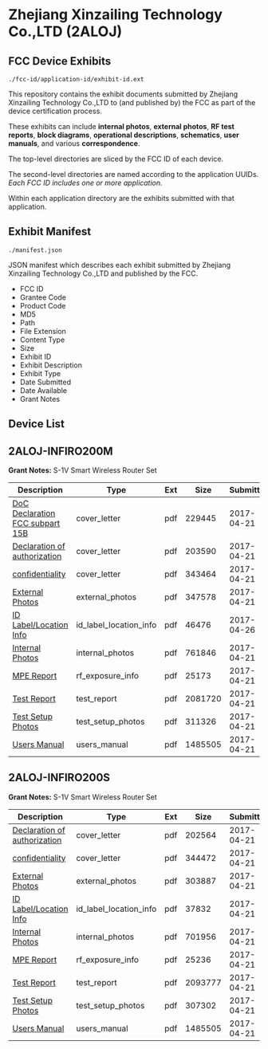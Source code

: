 # Zhejiang Xinzailing Technology Co.,LTD (2ALOJ)
## FCC Device Exhibits

```
./fcc-id/application-id/exhibit-id.ext
```

This repository contains the exhibit documents submitted by Zhejiang Xinzailing Technology Co.,LTD to (and published by) the FCC as part of the device certification process.

These exhibits can include **internal photos**, **external photos**, **RF test reports**, **block diagrams**, **operational descriptions**, **schematics**, **user manuals**, and various **correspondence**.

The top-level directories are sliced by the FCC ID of each device.

The second-level directories are named according to the application UUIDs. *Each FCC ID includes one or more application.*

Within each application directory are the exhibits submitted with that application. 

## Exhibit Manifest

```
./manifest.json
```

JSON manifest which describes each exhibit submitted by Zhejiang Xinzailing Technology Co.,LTD and published by the FCC.

- FCC ID
- Grantee Code
- Product Code
- MD5
- Path
- File Extension
- Content Type
- Size
- Exhibit ID
- Exhibit Description
- Exhibit Type
- Date Submitted
- Date Available
- Grant Notes

## Device List
## 2ALOJ-INFIRO200M
**Grant Notes:** S-1V Smart Wireless Router Set

| Description | Type | Ext | Size | Submitted | Available |
| ----------- | ---- | --- | ---- | --------- | --------- |
| [DoC Declaration FCC subpart 15B](2ALOJ-INFIRO200M/25b21b6aa0ba574e4bb83906fc21b5b6/3365759.pdf) | cover_letter | pdf | 229445 | 2017-04-21 | 2017-04-28 |
| [Declaration of authorization](2ALOJ-INFIRO200M/25b21b6aa0ba574e4bb83906fc21b5b6/3365760.pdf) | cover_letter | pdf | 203590 | 2017-04-21 | 2017-04-28 |
| [confidentiality](2ALOJ-INFIRO200M/25b21b6aa0ba574e4bb83906fc21b5b6/3365761.pdf) | cover_letter | pdf | 343464 | 2017-04-21 | 2017-04-28 |
| [External Photos](2ALOJ-INFIRO200M/25b21b6aa0ba574e4bb83906fc21b5b6/3365769.pdf) | external_photos | pdf | 347578 | 2017-04-21 | 2017-04-28 |
| [ID Label/Location Info](2ALOJ-INFIRO200M/25b21b6aa0ba574e4bb83906fc21b5b6/3371326.pdf) | id_label_location_info | pdf | 46476 | 2017-04-26 | 2017-04-28 |
| [Internal Photos](2ALOJ-INFIRO200M/25b21b6aa0ba574e4bb83906fc21b5b6/3365770.pdf) | internal_photos | pdf | 761846 | 2017-04-21 | 2017-04-28 |
| [MPE Report](2ALOJ-INFIRO200M/25b21b6aa0ba574e4bb83906fc21b5b6/3365762.pdf) | rf_exposure_info | pdf | 25173 | 2017-04-21 | 2017-04-28 |
| [Test Report](2ALOJ-INFIRO200M/25b21b6aa0ba574e4bb83906fc21b5b6/3365763.pdf) | test_report | pdf | 2081720 | 2017-04-21 | 2017-04-28 |
| [Test Setup Photos](2ALOJ-INFIRO200M/25b21b6aa0ba574e4bb83906fc21b5b6/3365771.pdf) | test_setup_photos | pdf | 311326 | 2017-04-21 | 2017-04-28 |
| [Users Manual](2ALOJ-INFIRO200M/25b21b6aa0ba574e4bb83906fc21b5b6/3365673.pdf) | users_manual | pdf | 1485505 | 2017-04-21 | 2017-04-28 |
## 2ALOJ-INFIRO200S
**Grant Notes:** S-1V Smart Wireless Router Set

| Description | Type | Ext | Size | Submitted | Available |
| ----------- | ---- | --- | ---- | --------- | --------- |
| [Declaration of authorization](2ALOJ-INFIRO200S/1211e638849d49e06162dda0cc34613a/3365662.pdf) | cover_letter | pdf | 202564 | 2017-04-21 | 2017-04-25 |
| [confidentiality](2ALOJ-INFIRO200S/1211e638849d49e06162dda0cc34613a/3365663.pdf) | cover_letter | pdf | 344472 | 2017-04-21 | 2017-04-25 |
| [External Photos](2ALOJ-INFIRO200S/1211e638849d49e06162dda0cc34613a/3365669.pdf) | external_photos | pdf | 303887 | 2017-04-21 | 2017-04-25 |
| [ID Label/Location Info](2ALOJ-INFIRO200S/1211e638849d49e06162dda0cc34613a/3365671.pdf) | id_label_location_info | pdf | 37832 | 2017-04-21 | 2017-04-25 |
| [Internal Photos](2ALOJ-INFIRO200S/1211e638849d49e06162dda0cc34613a/3365670.pdf) | internal_photos | pdf | 701956 | 2017-04-21 | 2017-04-25 |
| [MPE Report](2ALOJ-INFIRO200S/1211e638849d49e06162dda0cc34613a/3365664.pdf) | rf_exposure_info | pdf | 25236 | 2017-04-21 | 2017-04-25 |
| [Test Report](2ALOJ-INFIRO200S/1211e638849d49e06162dda0cc34613a/3365665.pdf) | test_report | pdf | 2093777 | 2017-04-21 | 2017-04-25 |
| [Test Setup Photos](2ALOJ-INFIRO200S/1211e638849d49e06162dda0cc34613a/3365672.pdf) | test_setup_photos | pdf | 307302 | 2017-04-21 | 2017-04-25 |
| [Users Manual](2ALOJ-INFIRO200S/1211e638849d49e06162dda0cc34613a/3365673.pdf) | users_manual | pdf | 1485505 | 2017-04-21 | 2017-04-25 |
